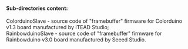 
<h4>Sub-directories content:</h4>

ColorduinoSlave   - source code of "framebuffer" firmware for Colorduino v1.3 board manufactured by ITEAD Studio;<br>
RainbowduinoSlave - source code of "framebuffer" firmware for Rainbowduino v3.0 board manufactured by Seeed Studio.<br>